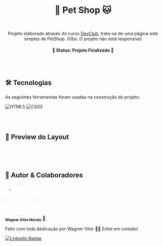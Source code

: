 <h1 align="center">🐶 Pet Shop 🐱</h1>

<br>

<p align="center">Projeto elaborado através do curso <a href="https://rodolfomori.com.br/devclub/">DevClub</a>, trata-se de uma
página web simples de PetShop. (Obs: O projeto não está responsivo)</p>
<h4 align="center"> 
	🚧 Status: Projeto Finalizado  🚧
</h4>

<br>
<br>

## 🛠 Tecnologias

As seguintes ferramentas foram usadas na construção do projeto:

![HTML5](https://img.shields.io/badge/html5-%23E34F26.svg?style=for-the-badge&logo=html5&logoColor=white)
![CSS3](https://img.shields.io/badge/css3-%231572B6.svg?style=for-the-badge&logo=css3&logoColor=white)

<br>
<br>

## 🎨 Preview do Layout

<br>



<br>
<br>


## 🤝 Autor & Colaboradores

<a href="https://www.linkedin.com/in/wagner-vitor-novais">
 <img style="border-radius: 50%;" src="https://avatars.githubusercontent.com/u/89936463?s=400&u=e299a61a15d52f1558fb44bd041f81fcbaa06b41&v=4" width="100px;" alt=""/>
 <br />
 <sub><b>Wagner Vitor Novais</b></sub></a> <a href="https://github.com/Tsukhiro" title="Wagner">🚀</a>

<br>

Feito com toda dedicação por Wagner Vitor 👋🏽 Entre em contato!

[![Linkedin Badge](https://img.shields.io/badge/-Wagner-blue?style=flat-square&logo=Linkedin&logoColor=white&link=https://www.linkedin.com/in/wagner-vitor-novais/)](https://www.linkedin.com/in/wagner-vitor-novais/)
 
 
